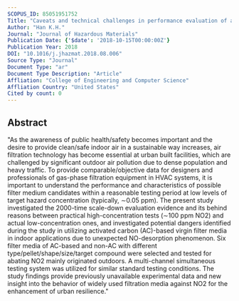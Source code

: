 ```yaml
---
SCOPUS_ID: 85051951752
Title: "Caveats and technical challenges in performance evaluation of activated carbon (AC) and non-AC filtration for NO<inf>2</inf> abatement toward energy-efficient and healthy ventilation"
Author: "Han K.H."
Journal: "Journal of Hazardous Materials"
Publication Date: {'$date': '2018-10-15T00:00:00Z'}
Publication Year: 2018
DOI: "10.1016/j.jhazmat.2018.08.006"
Source Type: "Journal"
Document Type: "ar"
Document Type Description: "Article"
Affliation: "College of Engineering and Computer Science"
Affliation Country: "United States"
Cited by count: 0
---
```


## Abstract
"As the awareness of public health/safety becomes important and the desire to provide clean/safe indoor air in a sustainable way increases, air filtration technology has become essential at urban built facilities, which are challenged by significant outdoor air pollution due to dense population and heavy traffic. To provide comparable/objective data for designers and professionals of gas-phase filtration equipment in HVAC systems, it is important to understand the performance and characteristics of possible filter medium candidates within a reasonable testing period at low levels of target hazard concentration (typically, ∼0.05 ppm). The present study investigated the 2000-time scale-down evaluation evidence and its behind reasons between practical high-concentration tests (∼100 ppm NO2) and actual low-concentration ones, and investigated potential dangers identified during the study in utilizing activated carbon (AC)-based virgin filter media in indoor applications due to unexpected NO-desorption phenomenon. Six filter media of AC-based and non-AC with different type/pellet/shape/size/target compound were selected and tested for abating NO2 mainly originated outdoors. A multi-channel simultaneous testing system was utilized for similar standard testing conditions. The study findings provide previously unavailable experimental data and new insight into the behavior of widely used filtration media against NO2 for the enhancement of urban resilience."
